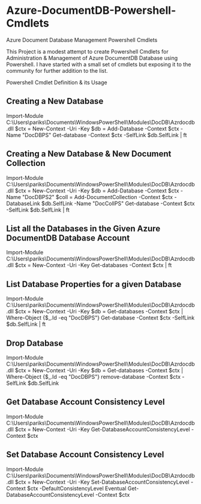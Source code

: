 # Azure-DocumentDB-Powershell-Cmdlets
Azure Document Database Management Powershell Cmdlets

This Project is a modest attempt to create Powershell Cmdlets for Administration & Management of Azure DocumentDB Database using Powershell. I have started with a small set of cmdlets but exposing it to the community for further addition to the list.

Powershell Cmdlet Definition & its Usage

## Creating a New Database

Import-Module C:\Users\pariks\Documents\WindowsPowerShell\Modules\DocDB\Azrdocdb.dll
$ctx = New-Context -Uri <uri> -Key <key>
$db = Add-Database -Context $ctx -Name "DocDBPS"
Get-database -Context $ctx -SelfLink $db.SelfLink | ft

## Creating a New Database & New Document Collection

Import-Module C:\Users\pariks\Documents\WindowsPowerShell\Modules\DocDB\Azrdocdb.dll
$ctx = New-Context -Uri <uri> -Key <key>
$db = Add-Database -Context $ctx -Name "DocDBPS2"
$coll = Add-DocumentCollection -Context $ctx -DatabaseLink $db.SelfLink -Name "DocCollPS"
Get-database -Context $ctx -SelfLink $db.SelfLink | ft


## List all the Databases in the Given Azure DocumentDB Database Account

Import-Module C:\Users\pariks\Documents\WindowsPowerShell\Modules\DocDB\Azrdocdb.dll
$ctx = New-Context -Uri <uri> -Key <key>
Get-databases -Context $ctx | ft

## List Database Properties for a given Database

Import-Module C:\Users\pariks\Documents\WindowsPowerShell\Modules\DocDB\Azrdocdb.dll
$ctx = New-Context -Uri <uri> -Key <key>
$db = Get-databases -Context $ctx | Where-Object {$_.Id -eq "DocDBPS"}
Get-database -Context $ctx -SelfLink $db.SelfLink | ft

## Drop Database 

Import-Module C:\Users\pariks\Documents\WindowsPowerShell\Modules\DocDB\Azrdocdb.dll
$ctx = New-Context -Uri <uri> -Key <key>
$db = Get-databases -Context $ctx | Where-Object {$_.Id -eq "DocDBPS"}
remove-database -Context $ctx -SelfLink $db.SelfLink 

## Get Database Account Consistency Level

Import-Module C:\Users\pariks\Documents\WindowsPowerShell\Modules\DocDB\Azrdocdb.dll
$ctx = New-Context -Uri <uri> -Key <key>
Get-DatabaseAccountConsistencyLevel -Context $ctx

## Set Database Account Consistency Level

Import-Module C:\Users\pariks\Documents\WindowsPowerShell\Modules\DocDB\Azrdocdb.dll
$ctx = New-Context -Uri <uri> -Key <key>
Set-DatabaseAccountConsistencyLevel -Context $ctx -DefaultConsistencyLevel Eventual
Get-DatabaseAccountConsistencyLevel -Context $ctx


